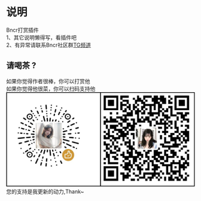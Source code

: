 # 说明
Bncr打赏插件   
1、其它说明懒得写，看插件吧  
2、有异常请联系Bncr社区群[TG频道](https://t.me/BncrJS)  



## 请喝茶 ?
如果你觉得作者很棒，你可以打赏他  
如果你觉得他很菜，你可以扫码支持他  
![给点钱花花](get_me_some_money.jpg)  
您的支持是我更新的动力,Thank~
